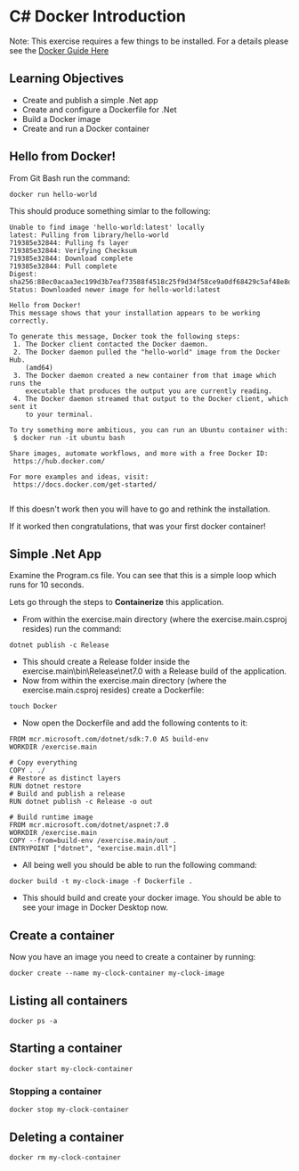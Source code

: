 # C# Docker Introduction

Note: This exercise requires a few things to be installed.  For a details please see the [Docker Guide Here](https://docs.docker.com/desktop/install/windows-install/{:target="_blank"})

## Learning Objectives
- Create and publish a simple .Net app
- Create and configure a Dockerfile for .Net  
- Build a Docker image
- Create and run a Docker container

## Hello from Docker!

From Git Bash run the command:  
```
docker run hello-world  
```
This should produce something simlar to the following:  
```
Unable to find image 'hello-world:latest' locally
latest: Pulling from library/hello-world
719385e32844: Pulling fs layer
719385e32844: Verifying Checksum
719385e32844: Download complete
719385e32844: Pull complete
Digest: sha256:88ec0acaa3ec199d3b7eaf73588f4518c25f9d34f58ce9a0df68429c5af48e8d
Status: Downloaded newer image for hello-world:latest

Hello from Docker!
This message shows that your installation appears to be working correctly.

To generate this message, Docker took the following steps:
 1. The Docker client contacted the Docker daemon.
 2. The Docker daemon pulled the "hello-world" image from the Docker Hub.
    (amd64)
 3. The Docker daemon created a new container from that image which runs the
    executable that produces the output you are currently reading.
 4. The Docker daemon streamed that output to the Docker client, which sent it
    to your terminal.

To try something more ambitious, you can run an Ubuntu container with:
 $ docker run -it ubuntu bash

Share images, automate workflows, and more with a free Docker ID:
 https://hub.docker.com/

For more examples and ideas, visit:
 https://docs.docker.com/get-started/


 ```
If this doesn't work then you will have to go and rethink the installation.  

If it worked then congratulations, that was your first docker container!  

## Simple .Net App


Examine the Program.cs file.  You can see that this is a simple loop which runs for 10 seconds.  

Lets go through the steps to **Containerize** this application.  

- From within the exercise.main directory (where the exercise.main.csproj resides) run the 
command:  

```
dotnet publish -c Release 
```

- This should create a Release folder inside the exercise.main\bin\Release\net7.0 with a Release build of the application.  
- Now from within the exercise.main directory (where the exercise.main.csproj resides) create a Dockerfile:
```
touch Docker
```
- Now open the Dockerfile and add the following contents to it:  
```
FROM mcr.microsoft.com/dotnet/sdk:7.0 AS build-env
WORKDIR /exercise.main

# Copy everything
COPY . ./
# Restore as distinct layers
RUN dotnet restore
# Build and publish a release
RUN dotnet publish -c Release -o out

# Build runtime image
FROM mcr.microsoft.com/dotnet/aspnet:7.0
WORKDIR /exercise.main
COPY --from=build-env /exercise.main/out .
ENTRYPOINT ["dotnet", "exercise.main.dll"]
```
- All being well you should be able to run the following command: 
```
docker build -t my-clock-image -f Dockerfile .  
```
- This should build and create your docker image.  You should be able to see your image in Docker Desktop now.  

## Create a container
Now you have an image you need to create a container by running:
```
docker create --name my-clock-container my-clock-image 
```
## Listing all containers 
```
docker ps -a
```
## Starting a container
```
docker start my-clock-container
```

### Stopping a container
```
docker stop my-clock-container
```

## Deleting a container
```
docker rm my-clock-container
```


